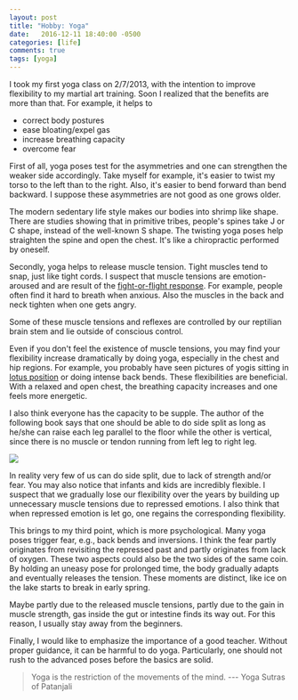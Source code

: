 ```yaml
---
layout: post
title: "Hobby: Yoga"
date:   2016-12-11 18:40:00 -0500
categories: [life]
comments: true
tags: [yoga]
---
```


I took my first yoga class on 2/7/2013,
with the intention to improve flexibility to my martial art training.
Soon I realized that the benefits are more than that.
For example, it helps to

* correct body postures
* ease bloating/expel gas
* increase breathing capacity
* overcome fear

First of all, yoga poses test for the asymmetries and one can strengthen the weaker side accordingly.
Take myself for example, it's easier to twist my torso to the left than to the right.
Also, it's easier to bend forward than bend backward.
I suppose these asymmetries are not good as one grows older.

The modern sedentary life style makes our bodies into shrimp like shape.
There are studies showing that in primitive tribes, people's spines take J or C shape,
instead of the well-known S shape.
The twisting yoga poses help straighten the spine and open the chest.
It's like a chiropractic performed by oneself.

Secondly, yoga helps to release muscle tension.
Tight muscles tend to snap, just like tight cords.
I suspect that muscle tensions are emotion-aroused and are result of the
[fight-or-flight response](https://en.wikipedia.org/wiki/Fight-or-flight_response).
For example, people often find it hard to breath when anxious.
Also the muscles in the back and neck tighten when one gets angry.

Some of these muscle tensions and reflexes are controlled by our reptilian brain
stem and lie outside of conscious control.

Even if you don't feel the existence of muscle tensions,
you may find your flexibility increase dramatically by doing yoga,
especially in the chest and hip regions.
For example, you probably have seen pictures of yogis sitting in [lotus position](https://en.wikipedia.org/wiki/Lotus_position)
or doing intense back bends.
These flexibilities are beneficial.
With a relaxed and open chest, the breathing capacity increases and one feels more energetic.

I also think everyone has the capacity to be supple.
The author of the following book says that one should be able to do side split as long as he/she can raise each leg parallel to the floor while the other is vertical,
since there is no muscle or tendon running from left leg to right leg.

<a target="_blank"  href="https://www.amazon.com/gp/product/0940149451/ref=as_li_tl?ie=UTF8&camp=1789&creative=9325&creativeASIN=0940149451&linkCode=as2&tag=nosarthur2016-20&linkId=46f952bbe720e17d54ffe57216957d2a"><img border="0" src="//ws-na.amazon-adsystem.com/widgets/q?_encoding=UTF8&MarketPlace=US&ASIN=0940149451&ServiceVersion=20070822&ID=AsinImage&WS=1&Format=_SL250_&tag=nosarthur2016-20" ></a><img src="//ir-na.amazon-adsystem.com/e/ir?t=nosarthur2016-20&l=am2&o=1&a=0940149451" width="1" height="1" border="0" alt="" style="border:none !important; margin:0px !important;" />

In reality very few of us can do side split, due to lack of strength and/or fear.
You may also notice that infants and kids are incredibly flexible.
I suspect that we gradually lose our flexibility over the years by building up unnecessary muscle tensions due to repressed emotions.
I also think that when repressed emotion is let go, one regains the corresponding flexibility.

This brings to my third point, which is more psychological.
Many yoga poses trigger fear, e.g., back bends and inversions.
I think the fear partly originates from revisiting the repressed past and partly originates from lack of oxygen.
These two aspects could also be the two sides of the same coin.
By holding an uneasy pose for prolonged time, the body gradually adapts and eventually releases the tension.
These moments are distinct, like ice on the lake starts to break in early spring.

Maybe partly due to the released muscle tensions, partly due to the gain in
muscle strength, gas inside the gut or intestine finds its way out.
For this reason, I usually stay away from the beginners.

Finally, I would like to emphasize the importance of a good teacher.
Without proper guidance, it can be harmful to do yoga.
Particularly, one should not rush to the advanced poses before the basics are solid.

> Yoga is the restriction of the movements of the mind.  --- Yoga Sutras of Patanjali
